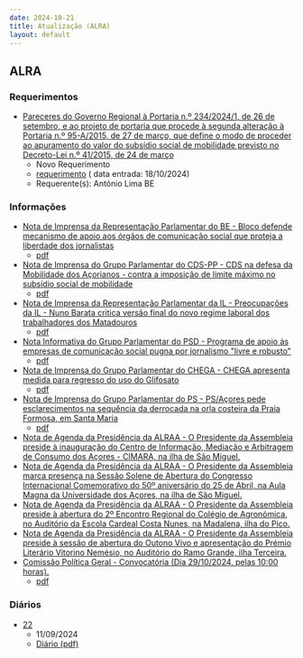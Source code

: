 ```yaml
---
date: 2024-10-21
title: Atualização (ALRA)
layout: default
---
```

## ALRA

### Requerimentos

* [Pareceres do Governo Regional à Portaria n.º 234/2024/1, de 26 de setembro, e ao projeto de portaria que procede à segunda alteração à Portaria n.º 95-A/2015, de 27 de março, que define o modo de proceder ao apuramento do valor do subsídio social de mobilidade previsto no Decreto-Lei n.º 41/2015, de 24 de março](http://base.alra.pt:82/4DACTION/w_pesquisa_registo/4/8555)
  * Novo Requerimento
  * [requerimento](http://base.alra.pt:82/Doc_Req/XIIIreque180.pdf) ( data entrada: 18/10/2024)
  * Requerente(s): António Lima BE

### Informações

* [Nota de Imprensa da Representação Parlamentar do BE - Bloco defende mecanismo de apoio aos órgãos de comunicação social que proteja a liberdade dos jornalistas](http://base.alra.pt:82/4DACTION/w_pesquisa_registo/8/20464)
  * [pdf](http://base.alra.pt:82/Doc_Noticias/NI20464.pdf)
* [Nota de Imprensa do Grupo Parlamentar do CDS-PP - CDS na defesa da Mobilidade dos Açorianos - contra a imposição de limite máximo no subsídio social de mobilidade](http://base.alra.pt:82/4DACTION/w_pesquisa_registo/8/20465)
  * [pdf](http://base.alra.pt:82/Doc_Noticias/NI20465.pdf)
* [Nota de Imprensa da Representação Parlamentar da IL - Preocupações da IL - Nuno Barata critica versão final do novo regime laboral dos trabalhadores dos Matadouros](http://base.alra.pt:82/4DACTION/w_pesquisa_registo/8/20466)
  * [pdf](http://base.alra.pt:82/Doc_Noticias/NI20466.pdf)
* [Nota Informativa do Grupo Parlamentar do PSD - Programa de apoio às empresas de comunicação social pugna por jornalismo "livre e robusto"](http://base.alra.pt:82/4DACTION/w_pesquisa_registo/8/20467)
  * [pdf](http://base.alra.pt:82/Doc_Noticias/NI20467.pdf)
* [Nota de Imprensa do Grupo Parlamentar do CHEGA - CHEGA apresenta medida para regresso do uso do Glifosato](http://base.alra.pt:82/4DACTION/w_pesquisa_registo/8/20468)
  * [pdf](http://base.alra.pt:82/Doc_Noticias/NI20468.pdf)
* [Nota de Imprensa do Grupo Parlamentar do PS - PS/Açores pede esclarecimentos na sequência da derrocada na orla costeira da Praia Formosa, em Santa Maria](http://base.alra.pt:82/4DACTION/w_pesquisa_registo/8/20469)
  * [pdf](http://base.alra.pt:82/Doc_Noticias/NI20469.pdf)
* [Nota de Agenda da Presidência da ALRAA - O Presidente da Assembleia preside à inauguração do Centro de Informação, Mediação e Arbitragem de Consumo dos Açores - CIMARA, na ilha de São Miguel.](http://base.alra.pt:82/4DACTION/w_pesquisa_registo/8/20470)
* [Nota de Agenda da Presidência da ALRAA - O Presidente da Assembleia marca presença na Sessão Solene de Abertura do Congresso Internacional Comemorativo do 50º aniversário do 25 de Abril, na Aula Magna da Universidade dos Açores, na ilha de São Miguel.](http://base.alra.pt:82/4DACTION/w_pesquisa_registo/8/20471)
* [Nota de Agenda da Presidência da ALRAA - O Presidente da Assembleia preside à abertura do 2º Encontro Regional do Colégio de Agronómica, no Auditório da Escola Cardeal Costa Nunes, na Madalena, ilha do Pico.](http://base.alra.pt:82/4DACTION/w_pesquisa_registo/8/20472)
* [Nota de Agenda da Presidência da ALRAA - O Presidente da Assembleia preside à sessão de abertura do Outono Vivo e apresentação do Prémio Literário Vitorino Nemésio, no Auditório do Ramo Grande, ilha Terceira.](http://base.alra.pt:82/4DACTION/w_pesquisa_registo/8/20473)
* [Comissão Política Geral - Convocatória (Dia 29/10/2024, pelas 10:00 horas).](http://base.alra.pt:82/4DACTION/w_pesquisa_registo/8/20474)
  * [pdf](http://base.alra.pt:82/Doc_Noticias/NI20474.pdf)

### Diários

* [22](http://base.alra.pt:82/4DACTION/w_pesquisa_registo/10/2791)
  * 11/09/2024
  * [Diário (pdf)](http://base.alra.pt:82/Diario/XIII22.pdf)
